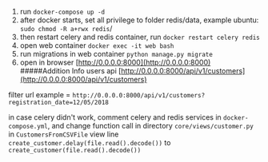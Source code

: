 1) run `docker-compose up -d`
2) after docker starts, set all privilege to folder redis/data,
example ubuntu: `sudo chmod -R a+rwx redis`/
3) then restart celery and redis container, run `docker restart celery redis`
4) open web container `docker exec -it web bash`
5) run migrations in web container `python manage.py migrate`
6) open in browser [http://0.0.0.0:8000](http://0.0.0.0:8000)
#####Addition Info
users api [http://0.0.0.0:8000/api/v1/customers](http://0.0.0.0:8000/api/v1/customers)

filter url example = `http://0.0.0.0:8000/api/v1/customers?registration_date=12/05/2018`

in case celery didn't work, comment celery and redis services in `docker-compose.yml`,
and change function call in directory `core/views/customer.py` in `CustomersFromCSVFile` view 
line `create_customer.delay(file.read().decode())` to `create_customer(file.read().decode())`